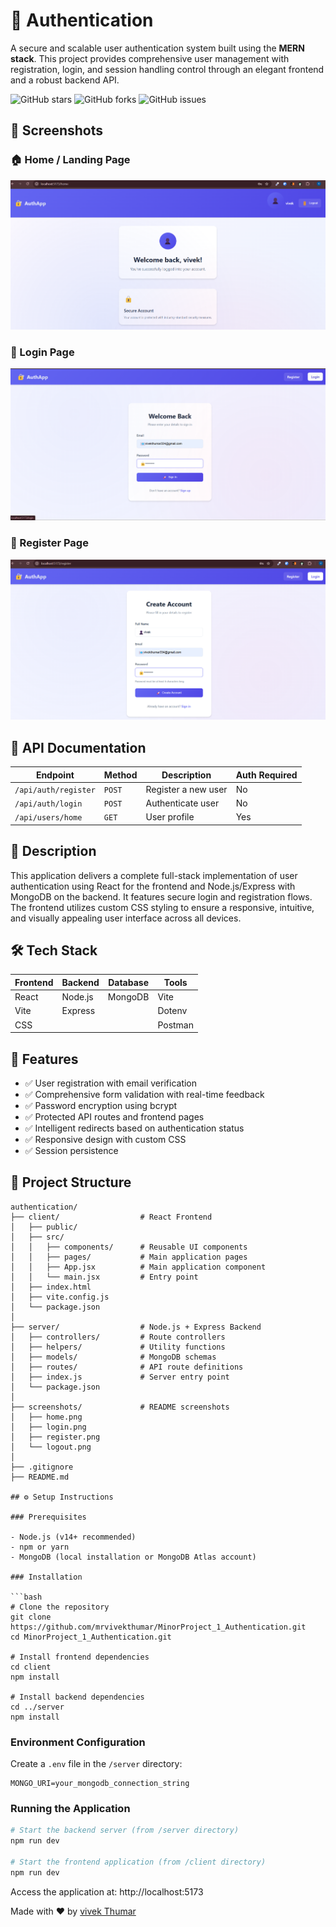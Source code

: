 # 🔐 Authentication

A secure and scalable user authentication system built using the **MERN stack**. This project provides comprehensive user management with registration, login, and session handling control through an elegant frontend and a robust backend API.

![GitHub stars](https://img.shields.io/github/stars/mrvivekthumar/authentication?style=social)
![GitHub forks](https://img.shields.io/github/forks/mrvivekthumar/authentication?style=social)
![GitHub issues](https://img.shields.io/github/issues/mrvivekthumar/authentication?style=social)

## 📸 Screenshots

### 🏠 Home / Landing Page
![Home](screenshots/home.png)

### 🔑 Login Page
![Login](screenshots/login.png)

### 🧾 Register Page
![Register](screenshots/register.png)


## 📝 API Documentation

| **Endpoint**            | **Method** |   **Description**      | **Auth Required** |
|-------------------------|------------|------------------------|-------------------|
| `/api/auth/register`    | `POST`     | Register a new user    | No                |
| `/api/auth/login`       | `POST`     | Authenticate user      | No                |
| `/api/users/home`       | `GET`      | User profile           | Yes               |




## 📝 Description

This application delivers a complete full-stack implementation of user authentication using React for the frontend and Node.js/Express with MongoDB on the backend. It features secure login and registration flows. The frontend utilizes custom CSS styling to ensure a responsive, intuitive, and visually appealing user interface across all devices.

## 🛠️ Tech Stack

| Frontend | Backend | Database | Tools   |
|----------|---------|----------|---------|
| React    | Node.js | MongoDB  | Vite    |
| Vite     | Express |          | Dotenv  |
| CSS      |         |          | Postman |

## 🌟 Features

- ✅ User registration with email verification
- ✅ Comprehensive form validation with real-time feedback
- ✅ Password encryption using bcrypt
- ✅ Protected API routes and frontend pages
- ✅ Intelligent redirects based on authentication status
- ✅ Responsive design with custom CSS
- ✅ Session persistence

## 📁 Project Structure

```
authentication/
├── client/                  # React Frontend
│   ├── public/
│   ├── src/
│   │   ├── components/      # Reusable UI components
│   │   ├── pages/           # Main application pages
│   │   ├── App.jsx          # Main application component
│   │   └── main.jsx         # Entry point
│   ├── index.html
│   ├── vite.config.js
│   └── package.json
│
├── server/                  # Node.js + Express Backend
│   ├── controllers/         # Route controllers
│   ├── helpers/             # Utility functions
│   ├── models/              # MongoDB schemas
│   ├── routes/              # API route definitions
│   ├── index.js             # Server entry point
│   └── package.json
│
├── screenshots/             # README screenshots
│   ├── home.png
│   ├── login.png
│   ├── register.png
│   └── logout.png
│
├── .gitignore
├── README.md

## ⚙️ Setup Instructions

### Prerequisites

- Node.js (v14+ recommended)
- npm or yarn
- MongoDB (local installation or MongoDB Atlas account)

### Installation

```bash
# Clone the repository
git clone https://github.com/mrvivekthumar/MinorProject_1_Authentication.git
cd MinorProject_1_Authentication.git

# Install frontend dependencies
cd client
npm install

# Install backend dependencies
cd ../server
npm install
```

### Environment Configuration

Create a `.env` file in the `/server` directory:

```env
MONGO_URI=your_mongodb_connection_string
```

### Running the Application

```bash
# Start the backend server (from /server directory)
npm run dev

# Start the frontend application (from /client directory)
npm run dev
```

Access the application at: http://localhost:5173


Made with ❤️ by [vivek Thumar](https://github.com/mrvivekthumar)